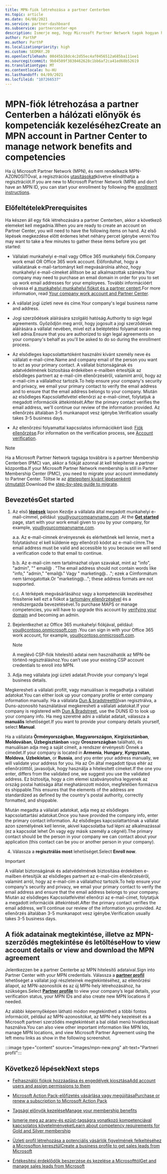```yaml
---
title: MPN-fiók létrehozása a partner Centerben
ms.topic: article
ms.date: 04/08/2021
ms.service: partner-dashboard
ms.subservice: partnercenter-mpn
description: Ismerje meg, hogy Microsoft Partner Network tagok hogyan hozhatnak létre partneri központot a hálózati előnyeiknek és kompetenciáinak kezeléséhez.
author: ParthP
ms.author: ParthP
ms.localizationpriority: high
ms.custom: SEOMAY.20
ms.openlocfilehash: 00d45b18dc4c2d55ec4af0456512a685ba111ee1
ms.sourcegitcommit: 9b04509f3830462628c1bb6af2ca41ed68b52619
ms.translationtype: MT
ms.contentlocale: hu-HU
ms.lasthandoff: 04/09/2021
ms.locfileid: "107266537"
---
```

# <a name="create-an-mpn-account-in-partner-center-to-manage-network-benefits-and-competencies"></a><span data-ttu-id="9bdff-103">MPN-fiók létrehozása a partner Centerben a hálózati előnyök és kompetenciák kezeléséhez</span><span class="sxs-lookup"><span data-stu-id="9bdff-103">Create an MPN account in Partner Center to manage network benefits and competencies</span></span>


<span data-ttu-id="9bdff-104">Ha új Microsoft Partner Network (MPN), és nem rendelkezik MPN-AZONOSÍTÓval, a regisztrációs [utasításokat](https://partner.microsoft.com/dashboard/account/v3/enrollment/introduction/partnership)követve elindíthatja a regisztrációt.</span><span class="sxs-lookup"><span data-stu-id="9bdff-104">If you are new to Microsoft Partner Network (MPN) and don’t have an MPN ID, you can start your enrollment by following the [enrollment instructions](https://partner.microsoft.com/dashboard/account/v3/enrollment/introduction/partnership).</span></span>

## <a name="prerequisites"></a><span data-ttu-id="9bdff-105">Előfeltételek</span><span class="sxs-lookup"><span data-stu-id="9bdff-105">Prerequisites</span></span> 

<span data-ttu-id="9bdff-106">Ha készen áll egy fiók létrehozására a partner Centerben, akkor a következő elemeket kell megadnia.</span><span class="sxs-lookup"><span data-stu-id="9bdff-106">When you are ready to create an account on Partner Center, you will need to have the following items on hand.</span></span>  <span data-ttu-id="9bdff-107">Az első lépések megkezdése előtt érdemes lehet néhány percet igénybe venni:</span><span class="sxs-lookup"><span data-stu-id="9bdff-107">You may want to take a few minutes to gather these items before you get started:</span></span>

- <span data-ttu-id="9bdff-108">Vállalati munkahelyi e-mail vagy Office 365 munkahelyi fiók.</span><span class="sxs-lookup"><span data-stu-id="9bdff-108">Company work email OR Office 365 work account.</span></span> <span data-ttu-id="9bdff-109">Előfordulhat, hogy a vállalatának e-mail-tartományt kell megvásárolnia ahhoz, hogy munkahelyi e-mail-címeket állítson be az alkalmazottak számára.</span><span class="sxs-lookup"><span data-stu-id="9bdff-109">Your company may need to purchase an email domain in order for you to set up work email addresses for your employees.</span></span> <span data-ttu-id="9bdff-110">További információért olvassa el [a munkahelyi munkahelyi fiókot és a partner centert](azure-active-directory-tenants-and-partner-center.md).</span><span class="sxs-lookup"><span data-stu-id="9bdff-110">For more information, read [Your company work account and Partner Center](azure-active-directory-tenants-and-partner-center.md).</span></span> 
 
- <span data-ttu-id="9bdff-111">A vállalat jogi üzleti neve és címe.</span><span class="sxs-lookup"><span data-stu-id="9bdff-111">Your company's legal business name and address.</span></span>

- <span data-ttu-id="9bdff-112">Jogi szerződések aláírására szolgáló hatóság.</span><span class="sxs-lookup"><span data-stu-id="9bdff-112">Authority to sign legal agreements.</span></span> <span data-ttu-id="9bdff-113">Győződjön meg arról, hogy jogosult a jogi szerződések aláírására a vállalat nevében, mivel ezt a beléptetési folyamat során meg kell adnia.</span><span class="sxs-lookup"><span data-stu-id="9bdff-113">Ensure that you are authorized to sign legal agreements on your company's behalf as you'll be asked to do so during the enrollment process.</span></span>

- <span data-ttu-id="9bdff-114">Az elsődleges kapcsolattartóként használni kívánt személy neve és vállalati e-mail-címe.</span><span class="sxs-lookup"><span data-stu-id="9bdff-114">Name and company email of the person you want to act as your primary contact.</span></span> <span data-ttu-id="9bdff-115">A vállalat biztonságának és adatvédelmének biztosítása érdekében e-mailben értesítjük az elsődleges partnert az e-mail-cím ellenőrzéséről, valamint arról, hogy az e-mail-cím a vállalathoz tartozik.</span><span class="sxs-lookup"><span data-stu-id="9bdff-115">To help ensure your company's security and privacy, we email your primary contact to verify the email address and to ensure that the email address belongs to your company.</span></span> <span data-ttu-id="9bdff-116">Miután az elsődleges Kapcsolatfelvétel ellenőrzi az e-mail-címet, folytatjuk a megadott információk áttekintését.</span><span class="sxs-lookup"><span data-stu-id="9bdff-116">After the primary contact verifies the email address, we'll continue our review of the information provided.</span></span> <span data-ttu-id="9bdff-117">Az ellenőrzés általában 3-5 munkanapot vesz igénybe.</span><span class="sxs-lookup"><span data-stu-id="9bdff-117">Verification usually takes 3-5 business days.</span></span> 

- <span data-ttu-id="9bdff-118">Az ellenőrzési folyamattal kapcsolatos információkért lásd: [Fiók ellenőrzése](verification-responses.md).</span><span class="sxs-lookup"><span data-stu-id="9bdff-118">For information on the verification process, see [Account verification](verification-responses.md).</span></span>

>[!NOTE]
><span data-ttu-id="9bdff-119">Ha a Microsoft Partner Network tagsága továbbra is a partner Membership Centerben (PMC) van, akkor a fiókját azonnal át kell telepítenie a partner központba.</span><span class="sxs-lookup"><span data-stu-id="9bdff-119">If your Microsoft Partner Network membership is still in Partner Membership Center (PMC), you need to migrate your account immediately to Partner Center.</span></span> <span data-ttu-id="9bdff-120">Töltse le az [áttelepíteni kívánt lépésenkénti útmutatót](https://assetsprod.microsoft.com/mpn/migrate-pmc-pc-mpa-guide.pptx).</span><span class="sxs-lookup"><span data-stu-id="9bdff-120">Download the [step-by-step guide to migrate](https://assetsprod.microsoft.com/mpn/migrate-pmc-pc-mpa-guide.pptx).</span></span>

## <a name="get-started"></a><span data-ttu-id="9bdff-121">Bevezetés</span><span class="sxs-lookup"><span data-stu-id="9bdff-121">Get started</span></span>

1. <span data-ttu-id="9bdff-122">Az első [**lépések**](https://partner.microsoft.com/dashboard/account/v3/enrollment/introduction/partnership) lapon Kezdje a vállalata által megadott munkahelyi e-mail-címmel, például: you@yourcompanyname.com .</span><span class="sxs-lookup"><span data-stu-id="9bdff-122">At the [**Get started**](https://partner.microsoft.com/dashboard/account/v3/enrollment/introduction/partnership) page, start with your work email given to you by your company, for example, you@yourcompanyname.com.</span></span>

 
    <span data-ttu-id="9bdff-123">a.</span><span class="sxs-lookup"><span data-stu-id="9bdff-123">a.</span></span>  <span data-ttu-id="9bdff-124">Az e-mail-címnek érvényesnek és elérhetőnek kell lennie, mert a folytatáshoz el kell küldenie egy ellenőrző kódot az e-mail-címre.</span><span class="sxs-lookup"><span data-stu-id="9bdff-124">The email address must be valid and accessible to you because we will send a verification code to that email to continue.</span></span>

    <span data-ttu-id="9bdff-125">b.</span><span class="sxs-lookup"><span data-stu-id="9bdff-125">b.</span></span>  <span data-ttu-id="9bdff-126">Az e-mail-cím nem tartalmazhat olyan szavakat, mint az "info", "admin", "" email@ . "</span><span class="sxs-lookup"><span data-stu-id="9bdff-126">The email address should not contain words like "info," "admin," "email@."</span></span> <span data-ttu-id="9bdff-127">Vagy " marketing@.. ."; ezek a Címformátum nem támogatottak.</span><span class="sxs-lookup"><span data-stu-id="9bdff-127">Or "marketing@..."; these address formats are not supported.</span></span>

    <span data-ttu-id="9bdff-128">c.</span><span class="sxs-lookup"><span data-stu-id="9bdff-128">c.</span></span>  <span data-ttu-id="9bdff-129">A térképek megvásárlásához vagy a kompetenciák kezeléséhez frissítenie kell ezt a fiókot a [tartomány ellenőrzésével](become-global-admin.md) és a rendszergazda bevezetésével.</span><span class="sxs-lookup"><span data-stu-id="9bdff-129">To purchase MAPS or manage competencies, you will have to upgrade this account by [verifying your domain](become-global-admin.md) and becoming an admin.</span></span> 

2. <span data-ttu-id="9bdff-130">Bejelentkezhet az Office 365 munkahelyi fiókjával, például: you@contoso.onmicrosoft.com .</span><span class="sxs-lookup"><span data-stu-id="9bdff-130">You can sign in with your Office 365 work account, for example, you@contoso.onmicrosoft.com.</span></span>

   >[!NOTE]
   > <span data-ttu-id="9bdff-131">A meglévő CSP-fiók hitelesítő adatai nem használhatók az MPN-be történő regisztráláshoz.</span><span class="sxs-lookup"><span data-stu-id="9bdff-131">You can’t use your existing CSP account credentials to enroll into MPN.</span></span>

3. <span data-ttu-id="9bdff-132">Adja meg vállalata jogi üzleti adatait.</span><span class="sxs-lookup"><span data-stu-id="9bdff-132">Provide your company's legal business details.</span></span>

<span data-ttu-id="9bdff-133">Megkeresheti a vállalati profilt, vagy manuálisan is megadhatja a vállalati adatokat.</span><span class="sxs-lookup"><span data-stu-id="9bdff-133">You can either look up your company profile or enter company information manually.</span></span> <span data-ttu-id="9bdff-134">Ha a vállalata [Dun & bradstreettől](https://partner.microsoft.com/marketing/usisvshowcase/dunandbrad)van regisztrálva, a Duns-azonosító használatával megkeresheti a vállalati adatokat.</span><span class="sxs-lookup"><span data-stu-id="9bdff-134">If your company is registered with [Dun & Bradstreet](https://partner.microsoft.com/marketing/usisvshowcase/dunandbrad), use the DUNS ID to look up your company info.</span></span> <span data-ttu-id="9bdff-135">Ha meg szeretné adni a vállalat adatait, válassza a **manuális** lehetőséget.</span><span class="sxs-lookup"><span data-stu-id="9bdff-135">If you want to provide your company details yourself, select **Manual**.</span></span>

<span data-ttu-id="9bdff-136">Ha a vállalata **Örményországban**, **Magyarországon**, **Kirgizisztánban**, **Moldovában**, **Üzbegisztánban** vagy **Oroszországban** található, és manuálisan adja meg a saját címeit, a rendszer érvényesíti Önnek a címedet.</span><span class="sxs-lookup"><span data-stu-id="9bdff-136">If your company is located in **Armenia**, **Hungary**, **Kyrgyzstan**, **Moldova**, **Uzbekistan**, or **Russia**, and you enter your address manually, we will validate your address for you.</span></span> <span data-ttu-id="9bdff-137">Ha az Ön által megadott típus eltér az ellenőrzötttől, javasoljuk, hogy használja a hitelesített címeket.</span><span class="sxs-lookup"><span data-stu-id="9bdff-137">If the one you enter, differs from the validated one, we suggest you use the validated address.</span></span> <span data-ttu-id="9bdff-138">Ez biztosítja, hogy a cím elemei szabványosítva legyenek az ország postai hatósága által meghatározott módon, megfelelően formázva és shippable.</span><span class="sxs-lookup"><span data-stu-id="9bdff-138">This ensures that the elements of the address are standardized as defined by the country's postal authority, correctly formatted, and shippable.</span></span>  

<span data-ttu-id="9bdff-139">Miután megadta a vállalati adatokat, adja meg az elsődleges kapcsolattartási adatokat.</span><span class="sxs-lookup"><span data-stu-id="9bdff-139">Once you have provided the company info, enter the primary contact information.</span></span> <span data-ttu-id="9bdff-140">Az elsődleges kapcsolattartónak a vállalat azon személyének kell lennie, akivel kapcsolatba tud lépni az alkalmazással (ez a kapcsolat lehet Ön vagy egy másik személy a cégnél).</span><span class="sxs-lookup"><span data-stu-id="9bdff-140">The primary contact should be the person in your company we can contact about your application (this contact can be you or another person in your company).</span></span>

4. <span data-ttu-id="9bdff-141">Válassza a **regisztrálás most** lehetőséget.</span><span class="sxs-lookup"><span data-stu-id="9bdff-141">Select **Enroll now**.</span></span>

>[!IMPORTANT]
><span data-ttu-id="9bdff-142">A vállalat biztonságának és adatvédelmének biztosítása érdekében e-mailben értesítjük az elsődleges partnert az e-mail-cím ellenőrzéséről, valamint arról, hogy az e-mail-cím a vállalathoz tartozik.</span><span class="sxs-lookup"><span data-stu-id="9bdff-142">To help ensure your company's security and privacy, we email your primary contact to verify the email address and ensure that the email address belongs to your company.</span></span> <span data-ttu-id="9bdff-143">Miután az elsődleges Kapcsolatfelvétel ellenőrzi az e-mail-címet, folytatjuk a megadott információk áttekintését.</span><span class="sxs-lookup"><span data-stu-id="9bdff-143">After the primary contact verifies the email address, we'll continue our review of the information you provided.</span></span> <span data-ttu-id="9bdff-144">Az ellenőrzés általában 3-5 munkanapot vesz igénybe.</span><span class="sxs-lookup"><span data-stu-id="9bdff-144">Verification usually takes 3-5 business days.</span></span> 

## <a name="how-to-view-account-details-or-view-and-download-the-mpn-agreement"></a><span data-ttu-id="9bdff-145">A fiók adatainak megtekintése, illetve az MPN-szerződés megtekintése és letöltése</span><span class="sxs-lookup"><span data-stu-id="9bdff-145">How to view account details or view and download the MPN agreement</span></span>

<span data-ttu-id="9bdff-146">Jelentkezzen be a partner Centerbe az MPN hitelesítő adataival.</span><span class="sxs-lookup"><span data-stu-id="9bdff-146">Sign into Partner Center with your MPN credentials.</span></span> <span data-ttu-id="9bdff-147">Válassza a [**partner profil**](https://partner.microsoft.com/pcv/accountsettings/connectedpartnerprofile) lehetőséget a vállalat jogi részleteinek megtekintéséhez, az ellenőrzési állapot, az MPN-azonosítók és az új MPN-hely létrehozásához, ha szükséges.</span><span class="sxs-lookup"><span data-stu-id="9bdff-147">Select [**Partner profile**](https://partner.microsoft.com/pcv/accountsettings/connectedpartnerprofile) to view your company’s legal details, your verification status, your MPN IDs and also create new MPN locations if needed.</span></span> 

<span data-ttu-id="9bdff-148">Az alábbi képernyőképen látható módon megtekintheti a többi fontos információt, például az MPN-azonosítókat, az MPN-hely kezelését és a Microsoft partneri szerződés megtekintését a bal oldali menü hivatkozásait használva.</span><span class="sxs-lookup"><span data-stu-id="9bdff-148">You can also view other important information like MPN Ids, manage MPN locations, and view Microsoft Partner Agreement using the left menu links as show in the following screenshot.</span></span>

:::image type="content" source="images/mpn-new.png" alt-text="Partneri profil":::


## <a name="next-steps"></a><span data-ttu-id="9bdff-150">Következő lépések</span><span class="sxs-lookup"><span data-stu-id="9bdff-150">Next steps</span></span>

-  [<span data-ttu-id="9bdff-151">Felhasználói fiókok hozzáadása és engedélyek kiosztása</span><span class="sxs-lookup"><span data-stu-id="9bdff-151">Add account users and assign permissions to them</span></span>](create-user-accounts-and-set-permissions.md)

-  [<span data-ttu-id="9bdff-152">Microsoft Action Pack-előfizetés vásárlása vagy megújítása</span><span class="sxs-lookup"><span data-stu-id="9bdff-152">Purchase or renew a subscription to Microsoft Action Pack</span></span>](mpn-get-action-pack.md)

-  [<span data-ttu-id="9bdff-153">Tagsági előnyök kezelése</span><span class="sxs-lookup"><span data-stu-id="9bdff-153">Manage your membership benefits</span></span>](manage-your-partner-network-benefits.md)

-  [<span data-ttu-id="9bdff-154">Ismerje meg az arany-és ezüst-tagságra vonatkozó kompetenciával kapcsolatos követelményeket</span><span class="sxs-lookup"><span data-stu-id="9bdff-154">Learn about competency requirements for Gold and Silver membership</span></span>](https://partner.microsoft.com/membership/competencies)

-  [<span data-ttu-id="9bdff-155">Üzleti profil létrehozása a potenciális vásárlók figyelmének felkeltéséhez a Microsofton keresztül</span><span class="sxs-lookup"><span data-stu-id="9bdff-155">Create a business profile to get sales leads from Microsoft</span></span>](create-a-marketing-profile.md)

-  [<span data-ttu-id="9bdff-156">Értékesítési érdeklődők beszerzése és kezelése a Microsofttól</span><span class="sxs-lookup"><span data-stu-id="9bdff-156">Get and manage sales leads from Microsoft</span></span>](manage-leads.md)
